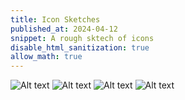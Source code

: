 ```yaml
---
title: Icon Sketches 
published_at: 2024-04-12
snippet: A rough sktech of icons  
disable_html_sanitization: true
allow_math: true
---
```


![Alt text](Png2/MusicIcon.PNG)
![Alt text](Png2/SettingIcon.PNG)
![Alt text](Png2/SoundIcon.PNG)
![Alt text](Png2/TimeIcon.PNG)